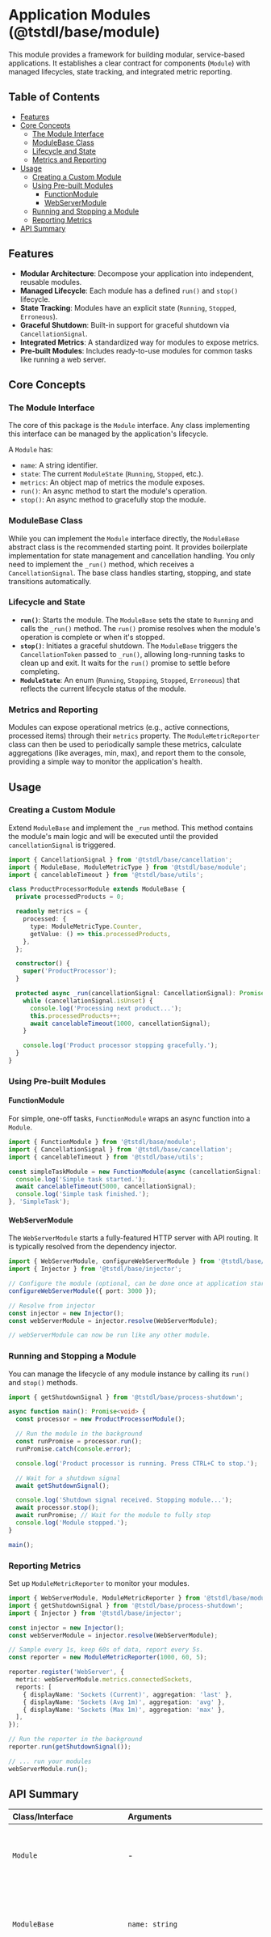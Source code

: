 # Application Modules (@tstdl/base/module)

This module provides a framework for building modular, service-based applications. It establishes a clear contract for components (`Module`) with managed lifecycles, state tracking, and integrated metric reporting.

## Table of Contents

- [Features](#features)
- [Core Concepts](#core-concepts)
  - [The Module Interface](#the-module-interface)
  - [ModuleBase Class](#modulebase-class)
  - [Lifecycle and State](#lifecycle-and-state)
  - [Metrics and Reporting](#metrics-and-reporting)
- [Usage](#usage)
  - [Creating a Custom Module](#creating-a-custom-module)
  - [Using Pre-built Modules](#using-pre-built-modules)
    - [FunctionModule](#functionmodule)
    - [WebServerModule](#webservermodule)
  - [Running and Stopping a Module](#running-and-stopping-a-module)
  - [Reporting Metrics](#reporting-metrics)
- [API Summary](#api-summary)

## Features

- **Modular Architecture**: Decompose your application into independent, reusable modules.
- **Managed Lifecycle**: Each module has a defined `run()` and `stop()` lifecycle.
- **State Tracking**: Modules have an explicit state (`Running`, `Stopped`, `Erroneous`).
- **Graceful Shutdown**: Built-in support for graceful shutdown via `CancellationSignal`.
- **Integrated Metrics**: A standardized way for modules to expose metrics.
- **Pre-built Modules**: Includes ready-to-use modules for common tasks like running a web server.

## Core Concepts

### The Module Interface

The core of this package is the `Module` interface. Any class implementing this interface can be managed by the application's lifecycle.

A `Module` has:
- `name`: A string identifier.
- `state`: The current `ModuleState` (`Running`, `Stopped`, etc.).
- `metrics`: An object map of metrics the module exposes.
- `run()`: An async method to start the module's operation.
- `stop()`: An async method to gracefully stop the module.

### ModuleBase Class

While you can implement the `Module` interface directly, the `ModuleBase` abstract class is the recommended starting point. It provides boilerplate implementation for state management and cancellation handling. You only need to implement the `_run()` method, which receives a `CancellationSignal`. The base class handles starting, stopping, and state transitions automatically.

### Lifecycle and State

- **`run()`**: Starts the module. The `ModuleBase` sets the state to `Running` and calls the `_run()` method. The `run()` promise resolves when the module's operation is complete or when it's stopped.
- **`stop()`**: Initiates a graceful shutdown. The `ModuleBase` triggers the `CancellationToken` passed to `_run()`, allowing long-running tasks to clean up and exit. It waits for the `run()` promise to settle before completing.
- **`ModuleState`**: An enum (`Running`, `Stopping`, `Stopped`, `Erroneous`) that reflects the current lifecycle status of the module.

### Metrics and Reporting

Modules can expose operational metrics (e.g., active connections, processed items) through their `metrics` property. The `ModuleMetricReporter` class can then be used to periodically sample these metrics, calculate aggregations (like averages, min, max), and report them to the console, providing a simple way to monitor the application's health.

## Usage

### Creating a Custom Module

Extend `ModuleBase` and implement the `_run` method. This method contains the module's main logic and will be executed until the provided `cancellationSignal` is triggered.

```typescript
import { CancellationSignal } from '@tstdl/base/cancellation';
import { ModuleBase, ModuleMetricType } from '@tstdl/base/module';
import { cancelableTimeout } from '@tstdl/base/utils';

class ProductProcessorModule extends ModuleBase {
  private processedProducts = 0;

  readonly metrics = {
    processed: {
      type: ModuleMetricType.Counter,
      getValue: () => this.processedProducts,
    },
  };

  constructor() {
    super('ProductProcessor');
  }

  protected async _run(cancellationSignal: CancellationSignal): Promise<void> {
    while (cancellationSignal.isUnset) {
      console.log('Processing next product...');
      this.processedProducts++;
      await cancelableTimeout(1000, cancellationSignal);
    }

    console.log('Product processor stopping gracefully.');
  }
}
```

### Using Pre-built Modules

#### FunctionModule

For simple, one-off tasks, `FunctionModule` wraps an async function into a `Module`.

```typescript
import { FunctionModule } from '@tstdl/base/module';
import { CancellationSignal } from '@tstdl/base/cancellation';
import { cancelableTimeout } from '@tstdl/base/utils';

const simpleTaskModule = new FunctionModule(async (cancellationSignal: CancellationSignal) => {
  console.log('Simple task started.');
  await cancelableTimeout(5000, cancellationSignal);
  console.log('Simple task finished.');
}, 'SimpleTask');
```

#### WebServerModule

The `WebServerModule` starts a fully-featured HTTP server with API routing. It is typically resolved from the dependency injector.

```typescript
import { WebServerModule, configureWebServerModule } from '@tstdl/base/module';
import { Injector } from '@tstdl/base/injector';

// Configure the module (optional, can be done once at application startup)
configureWebServerModule({ port: 3000 });

// Resolve from injector
const injector = new Injector();
const webServerModule = injector.resolve(WebServerModule);

// webServerModule can now be run like any other module.
```

### Running and Stopping a Module

You can manage the lifecycle of any module instance by calling its `run()` and `stop()` methods.

```typescript
import { getShutdownSignal } from '@tstdl/base/process-shutdown';

async function main(): Promise<void> {
  const processor = new ProductProcessorModule();

  // Run the module in the background
  const runPromise = processor.run();
  runPromise.catch(console.error);

  console.log('Product processor is running. Press CTRL+C to stop.');

  // Wait for a shutdown signal
  await getShutdownSignal();

  console.log('Shutdown signal received. Stopping module...');
  await processor.stop();
  await runPromise; // Wait for the module to fully stop
  console.log('Module stopped.');
}

main();
```

### Reporting Metrics

Set up `ModuleMetricReporter` to monitor your modules.

```typescript
import { WebServerModule, ModuleMetricReporter } from '@tstdl/base/module';
import { getShutdownSignal } from '@tstdl/base/process-shutdown';
import { Injector } from '@tstdl/base/injector';

const injector = new Injector();
const webServerModule = injector.resolve(WebServerModule);

// Sample every 1s, keep 60s of data, report every 5s.
const reporter = new ModuleMetricReporter(1000, 60, 5);

reporter.register('WebServer', {
  metric: webServerModule.metrics.connectedSockets,
  reports: [
    { displayName: 'Sockets (Current)', aggregation: 'last' },
    { displayName: 'Sockets (Avg 1m)', aggregation: 'avg' },
    { displayName: 'Sockets (Max 1m)', aggregation: 'max' },
  ],
});

// Run the reporter in the background
reporter.run(getShutdownSignal());

// ... run your modules
webServerModule.run();
```

## API Summary

| Class/Interface | Arguments | Description |
| :--- | :--- | :--- |
| `Module` | - | Defines the contract for an application module with a managed lifecycle. |
| `ModuleBase` | `name: string` | Abstract base class for creating modules, handling state and cancellation automatically. |
| `FunctionModule` | `fn: FunctionModuleFunction`, `name?: string` | A simple module implementation that wraps a single asynchronous function. |
| `WebServerModule` | - | A module that starts an HTTP server and API gateway, resolved via dependency injection. |
| `configureWebServerModule()` | `config?: Partial<WebServerModuleConfiguration>` | Configures the default settings for the `WebServerModule`. |
| `ModuleMetricReporter` | `sampleInterval: number`, `sampleCount: number`, `reportEveryNthSample: number` | Samples and reports metrics from registered modules to the console for monitoring. |